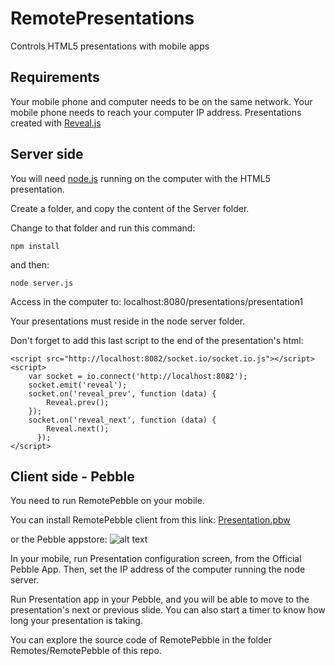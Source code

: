 RemotePresentations
===================

Controls HTML5 presentations with mobile apps

Requirements
---
Your mobile phone and computer needs to be on the same network. Your mobile phone needs to reach your computer IP address.
Presentations created with [Reveal.js](https://github.com/hakimel/reveal.js/)

Server side
---
You will need [node.js](http://nodejs.org/) running on the computer with the HTML5 presentation.

Create a folder, and copy the content of the Server folder.

Change to that folder and run this command:

```
npm install
```

and then:

```
node server.js
```

Access in the computer to: localhost:8080/presentations/presentation1

Your presentations must reside in the node server folder.

Don't forget to add this last script to the end of the presentation's html:

```
<script src="http://localhost:8082/socket.io/socket.io.js"></script>
<script>
    var socket = io.connect('http://localhost:8082');
    socket.emit('reveal');
    socket.on('reveal_prev', function (data) {
        Reveal.prev();
    });
    socket.on('reveal_next', function (data) {
        Reveal.next();
	  });
</script>
```

Client side - Pebble
---
You need to run RemotePebble on your mobile.

You can install RemotePebble client from this link: [Presentation.pbw](http://www.arakisergio.com.ar/Presentation.pbw)

or the Pebble appstore: ![alt text](http://dev.pblweb.com/badge/52ebbc927d49761086000033/white/small.png "Pebble appstore")

In your mobile, run Presentation configuration screen, from the Official Pebble App. Then, set the IP address of the computer running the node server.

Run Presentation app in your Pebble, and you will be able to move to the presentation's next or previous slide. You can also start a timer to know how long your presentation is taking.

You can explore the source code of RemotePebble in the folder Remotes/RemotePebble of this repo.
